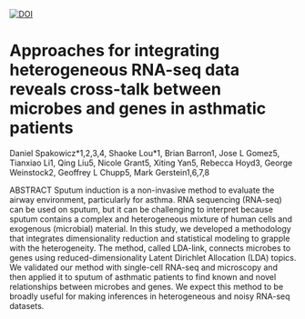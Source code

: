 [![DOI](https://zenodo.org/badge/245933976.svg)](https://zenodo.org/badge/latestdoi/245933976)

# Approaches for integrating heterogeneous RNA-seq data reveals cross-talk between microbes and genes in asthmatic patients

Daniel Spakowicz\*1,2,3,4, Shaoke Lou\*1, Brian Barron1, Jose L Gomez5, Tianxiao Li1, Qing Liu5, Nicole Grant5, Xiting Yan5, Rebecca Hoyd3, George Weinstock2, Geoffrey L Chupp5, Mark Gerstein1,6,7,8



ABSTRACT
Sputum induction is a non-invasive method to evaluate the airway environment, particularly for asthma. RNA sequencing (RNA-seq) can be used on sputum, but it can be challenging to interpret because sputum contains a complex and heterogeneous mixture of human cells and exogenous (microbial) material. In this study, we developed a methodology that integrates dimensionality reduction and statistical modeling to grapple with the heterogeneity. The method, called LDA-link, connects microbes to genes using reduced-dimensionality Latent Dirichlet Allocation (LDA) topics. We validated our method with single-cell RNA-seq and microscopy and then applied it to sputum of asthmatic patients to find known and novel relationships between microbes and genes. We expect this method to be broadly useful for making inferences in heterogeneous and noisy RNA-seq datasets.
